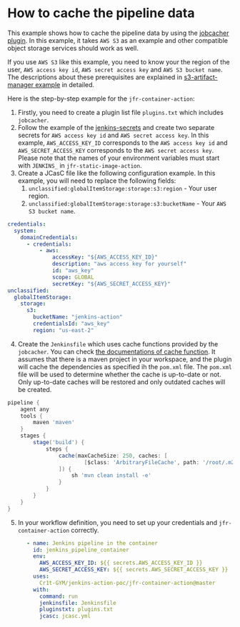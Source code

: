 # How to cache the pipeline data

This example shows how to cache the pipeline data by using the [jobcacher plugin](https://plugins.jenkins.io/jobcacher/).
In this example, it takes `AWS S3` as an example and other compatible object storage services should work as well.

If you use `AWS S3` like this example, you need to know your the region of the user, `AWS access key id`, 
`AWS secret access key` and `AWS S3 bucket name`. The descriptions about these prerequisites are explained in
[s3-artifact-manager example](../s3-artifact-manager) in detailed.

Here is the step-by-step example for the `jfr-container-action`:
1. Firstly, you need to create a plugin list file `plugins.txt` which includes `jobcacher`.
2. Follow the example of the [jenkins-secrets](../jenkins-secrets) and create two separate secrets for `AWS access key id` and `AWS secret access key`.
   In this example, `AWS_ACCESS_KEY_ID` corresponds to the `AWS access key id` and `AWS_SECRET_ACCESS_KEY` corresponds to the `AWS secret access key`.
   Please note that the names of your environment variables must start with `JENKINS_` in `jfr-static-image-action`.
3. Create a JCasC file like the following configuration example. In this example, you will need to replace the following fields:
    1. `unclassified:globalItemStorage:storage:s3:region` - Your user region.
    2. `unclassified:globalItemStorage:storage:s3:bucketName` - Your `AWS S3 bucket name`.
```yaml
credentials:
  system:
    domainCredentials:
      - credentials:
          - aws:
              accessKey: "${AWS_ACCESS_KEY_ID}"
              description: "aws access key for yourself"
              id: "aws_key"
              scope: GLOBAL
              secretKey: "${AWS_SECRET_ACCESS_KEY}"
unclassified:
  globalItemStorage:
    storage:
      s3:
        bucketName: "jenkins-action"
        credentialsId: "aws_key"
        region: "us-east-2"
```
4. Create the `Jenkinsfile` which uses cache functions provided by the `jobcacher`.
You can check [the documentations of cache function](https://www.jenkins.io/doc/pipeline/steps/jobcacher/#cache-caches-files-from-previous-build-to-current-build). 
It assumes that there is a maven project in your workspace, and the plugin will cache the dependencies as specified ih the `pom.xml` file.
The `pom.xml` file will be used to determine whether the cache is up-to-date or not. 
Only up-to-date caches will be restored and only outdated caches will be created.
```groovy
pipeline {
    agent any
    tools {
        maven 'maven'
    }
    stages {
        stage('build') {
            steps {
                cache(maxCacheSize: 250, caches: [
                        [$class: 'ArbitraryFileCache', path: '/root/.m2', cacheValidityDecidingFile: 'pom.xml', compressionMethod: 'TARGZ']
                ]) {
                    sh 'mvn clean install -e'
                }
            }
        }
    }
}
```
5. In your workflow definition, you need to set up your credentials and `jfr-container-action` correctly.
```yaml
      - name: Jenkins pipeline in the container
        id: jenkins_pipeline_container
        env:
          AWS_ACCESS_KEY_ID: ${{ secrets.AWS_ACCESS_KEY_ID }}
          AWS_SECRET_ACCESS_KEY: ${{ secrets.AWS_SECRET_ACCESS_KEY }}
        uses:
          Cr1t-GYM/jenkins-action-poc/jfr-container-action@master
        with:
          command: run
          jenkinsfile: Jenkinsfile
          pluginstxt: plugins.txt
          jcasc: jcasc.yml
```
